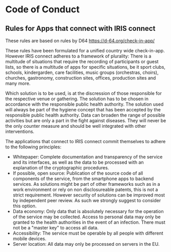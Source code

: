 # Code of Conduct

## Rules for Apps that connect with IRIS connect

These rules are based on rules by D64
https://d-64.org/check-in-app/

These rules have been formulated for a unified country wide check-in-app.
However IRIS connect adheres to a framework of plurality: There is a multitude of situations that require the recording of participants or guest lists, so there is a multitude of apps for specific situations, be it sport clubs, schools, kindergarden, care facilities, music groups (orchestras, choirs), churches, gastronomy, construction sites, offices, production sites and many more.

Which solution is to be used, is at the discression of those responsible for the respective venue or gathering. The solution has to be chosen in accordance with the responsible public health authority. The solution used will always be part of the hygiene concept that has been accepted by the responsible public health authority. Data can broaden the range of possible activities but are only a part in the fight against diseases. They will never be the only counter measure and should be well integrated with other interventions.

The applications that connect to IRIS connect commit themselves to adhere to the following principles:

* Whitepaper: Complete documentation and transparency of the service and its interfaces, as well as the data to be processed with an explanation of the cryptographic procedures.
* If possible, open source: Publication of the source code of all components of the service, from the smartphone apps to backend services. As solutions might be part of other frameworks such as in a work environment or rely on non disclosureable patents, this is not a strict requirement. However security of solutions can be improved most by independent peer review. As such we strongly suggest to consider this option.
* Data economy: Only data that is absolutely necessary for the operation of the service may be collected. Access to personal data may only be granted to the health authorities in the event of an infection. There must not be a "master key" to access all data.
* Accessibility: The service must be operable by all people with different mobile devices.
* Server location: All data may only be processed on servers in the EU.
